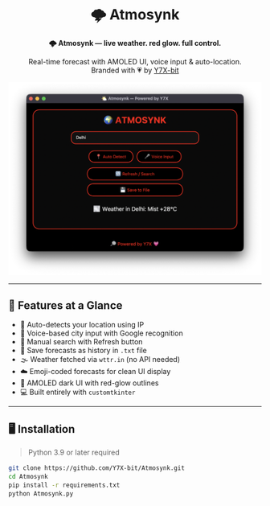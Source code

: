 <div align="center">

# 🌩️ Atmosynk  
**🌩️ Atmosynk — live weather. red glow. full control.**

Real-time forecast with AMOLED UI, voice input & auto-location.  
Branded with 💗 by [Y7X-bit](https://github.com/Y7X-bit)

<img src="assets/1.png" alt="Atmosynk UI Preview" width="600"/>

</div>

---

## 🌟 Features at a Glance

- 📍 Auto-detects your location using IP
- 🎤 Voice-based city input with Google recognition
- 🔁 Manual search with Refresh button
- 💾 Save forecasts as history in `.txt` file
- 🌫️ Weather fetched via `wttr.in` (no API needed)
- ☁️ Emoji-coded forecasts for clean UI display
- 🔴 AMOLED dark UI with red-glow outlines
- 💻 Built entirely with `customtkinter`

---

## 🖥️ Installation

> Python 3.9 or later required

```bash
git clone https://github.com/Y7X-bit/Atmosynk.git
cd Atmosynk
pip install -r requirements.txt
python Atmosynk.py